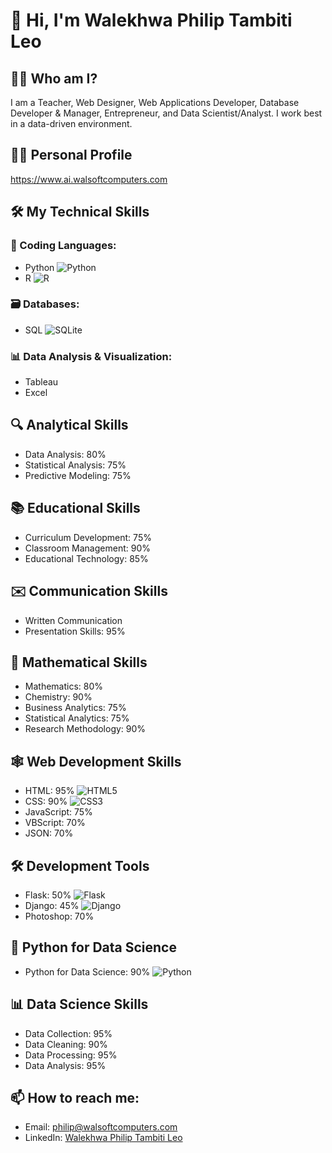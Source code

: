 # 👋 Hi, I'm Walekhwa Philip Tambiti Leo

## 👨‍💻 Who am I?
I am a Teacher, Web Designer, Web Applications Developer, Database Developer & Manager, Entrepreneur, and Data Scientist/Analyst. I work best in a data-driven environment.

## 👨‍💻 Personal Profile
https://www.ai.walsoftcomputers.com

## 🛠️ My Technical Skills
  
### 🐍 Coding Languages:
- Python ![Python](https://img.shields.io/badge/-Python-black?style=flat-square&logo=Python)
- R ![R](https://img.shields.io/badge/-R-black?style=flat-square&logo=R)

### 🗃️ Databases:
- SQL ![SQLite](https://img.shields.io/badge/-SQLite-black?style=flat-square&logo=SQLite)

### 📊 Data Analysis & Visualization:
- Tableau
- Excel

## 🔍 Analytical Skills
- Data Analysis: 80%
- Statistical Analysis: 75%
- Predictive Modeling: 75%

## 📚 Educational Skills
- Curriculum Development: 75%
- Classroom Management: 90%
- Educational Technology: 85%

## ✉️ Communication Skills
- Written Communication
- Presentation Skills: 95%

## 🧮 Mathematical Skills
- Mathematics: 80%
- Chemistry: 90%
- Business Analytics: 75%
- Statistical Analytics: 75%
- Research Methodology: 90%

## 🕸️ Web Development Skills
- HTML: 95% ![HTML5](https://img.shields.io/badge/-HTML5-black?style=flat-square&logo=HTML5)
- CSS: 90% ![CSS3](https://img.shields.io/badge/-CSS3-black?style=flat-square&logo=css3&logoColor=blue)
- JavaScript: 75% 
- VBScript: 70%
- JSON: 70%

## 🛠️ Development Tools
- Flask: 50% ![Flask](https://img.shields.io/badge/-Flask-black?style=flat-square&logo=flask)
- Django: 45% ![Django](https://img.shields.io/badge/-Django-black?style=flat-square&logo=django)
- Photoshop: 70% 

## 🐍 Python for Data Science
- Python for Data Science: 90% ![Python](https://img.shields.io/badge/-Python-black?style=flat-square&logo=Python)

## 📊 Data Science Skills
- Data Collection: 95%
- Data Cleaning: 90%
- Data Processing: 95%
- Data Analysis: 95%

## 📫 How to reach me:
- Email: philip@walsoftcomputers.com
- LinkedIn: [Walekhwa Philip Tambiti Leo]([https://www.linkedin.com/in/your-linkedin-profile/](https://www.linkedin.com/in/philip-walekhwa-0531272bb/))

